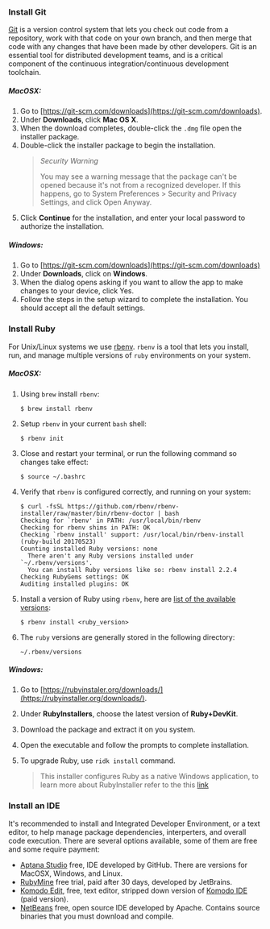 ### Install Git

[Git](https://git-scm.com/doc) is a version control system that lets you check out code from a repository,
work with that code on your own branch, and then merge that code with any changes that have been made by other developers.
Git is an essential tool for distributed development teams, and is a critical component of the continuous
integration/continuous development toolchain.

##### MacOSX:

1. Go to [https://git-scm.com/downloads](https://git-scm.com/downloads).
2. Under **Downloads**, click **Mac OS X**.
3. When the download completes, double-click the `.dmg` file open the installer package.
4. Double-click the installer package to begin the installation.
   > *Security Warning*
   >
   > You may see a warning message that the package can't be opened because it's not from a recognized developer.
   If this happens, go to System Preferences > Security and Privacy Settings, and click Open Anyway.
5. Click **Continue** for the installation, and enter your local password to authorize the installation.

##### Windows:

1. Go to [https://git-scm.com/downloads](https://git-scm.com/downloads)
2. Under **Downloads**, click on **Windows**.
3. When the dialog opens asking if you want to allow the app to make changes to your device, click Yes.
4. Follow the steps in the setup wizard to complete the installation. You should accept all the default settings.
   <br />

### Install Ruby
For Unix/Linux systems we use [rbenv](https://github.com/rbenv/rbenv). `rbenv` is a tool that lets you install, run, and manage multiple versions of `ruby` environments on your system.

##### MacOSX:
1. Using `brew` install `rbenv`:

    ```
    $ brew install rbenv
    ```

2. Setup `rbenv` in your current `bash` shell:

    ```
    $ rbenv init
    ```

3. Close and restart your terminal, or run the following command so changes take effect:

    ```
    $ source ~/.bashrc
    ``` 

4. Verify that `rbenv` is configured correctly, and running on your system:

    ```
    $ curl -fsSL https://github.com/rbenv/rbenv-installer/raw/master/bin/rbenv-doctor | bash
    Checking for `rbenv' in PATH: /usr/local/bin/rbenv
    Checking for rbenv shims in PATH: OK
    Checking `rbenv install' support: /usr/local/bin/rbenv-install (ruby-build 20170523)
    Counting installed Ruby versions: none
      There aren't any Ruby versions installed under `~/.rbenv/versions'.
      You can install Ruby versions like so: rbenv install 2.2.4
    Checking RubyGems settings: OK
    Auditing installed plugins: OK
    ```

5. Install a version of Ruby using `rbenv`, here are [list of the available versions](https://github.com/rbenv/rbenv#installing-ruby-versions):

    ```
    $ rbenv install <ruby_version>
    ```

6. The `ruby` versions are generally stored in the following directory:

    ```
    ~/.rbenv/versions
    ```

##### Windows:
1. Go to [https://rubyinstaler.org/downloads/](https://rubyinstaller.org/downloads/).
2. Under **RubyInstallers**, choose the latest version of **Ruby+DevKit**.
3. Download the package and extract it on you system.
4. Open the executable and follow the prompts to complete installation.
4. To upgrade Ruby, use `ridk install` command.

   > This installer configures Ruby as a native Windows application, to learn more about RubyInstaller refer to the this [link](https://rubyinstaller.org/about/comparison/)

### Install an IDE

It's recommended to install and Integrated Developer Environment, or a text editor, to help manage package dependencies, interperters, and overall code execution. There are several options available, some of them are free and some require payment:

* [Aptana Studio](hhttps://github.com/aptana/studio3) free, IDE developed by GitHub. There are versions for MacOSX, Windows, and Linux.
* [RubyMine](https://www.jetbrains.com/ruby/download/) free trial, paid after 30 days, developed by JetBrains.
* [Komodo Edit](https://www.activestate.com/komodo-edit), free, text editor, stripped down version of [Komodo IDE](https://www.activestate.com/products/komodo-ide/features/) (paid version).
* [NetBeans](https://netbeans.apache.org/download/index.html) free, open source IDE developed by Apache. Contains source binaries that you must download and compile.